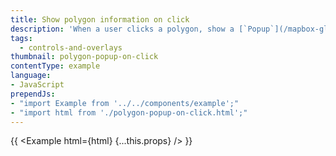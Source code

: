 ```yaml
---
title: Show polygon information on click
description: 'When a user clicks a polygon, show a [`Popup`](/mapbox-gl-js/api/#popup) containing more information.'
tags:
  - controls-and-overlays
thumbnail: polygon-popup-on-click
contentType: example
language:
- JavaScript
prependJs:
- "import Example from '../../components/example';"
- "import html from './polygon-popup-on-click.html';"
---
```


{{ <Example html={html} {...this.props} /> }}
